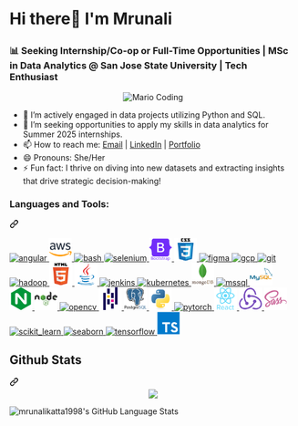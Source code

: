 <h1 align="left" tabindex="-1" class="heading-element" dir="auto">
 
  <br>Hi there👋 I'm Mrunali
#### <h3>📊 Seeking Internship/Co-op or Full-Time Opportunities | MSc in Data Analytics @ San Jose State University | Tech Enthusiast


  </h1>
<p align="center">
  <img src="https://user-images.githubusercontent.com/74038190/225813708-98b745f2-7d22-48cf-9150-083f1b00d6c9.gif" width="50%" alt="Mario Coding">
</p>

- 🔭 I’m actively engaged in data projects utilizing Python and SQL.
- 🤔 I’m seeking opportunities to apply my skills in data analytics for Summer 2025 internships.
- 📫 How to reach me: [Email](mailto:mrunali.katta@sjsu.edu) | [LinkedIn](https://linkedin.com/in/mrunali-katta) | [Portfolio](https://mrunalikatta1998.github.io/)
- 😄 Pronouns: She/Her
- ⚡ Fun fact: I thrive on diving into new datasets and extracting insights that drive strategic decision-making!

<div class="markdown-heading" dir="auto"><h3 align="left" class="heading-element" dir="auto">Languages and Tools:</h3><a id="user-content-languages-and-tools" class="anchor" aria-label="Permalink: Languages and Tools:" href="#languages-and-tools"><svg class="octicon octicon-link" viewBox="0 0 16 16" version="1.1" width="16" height="16" aria-hidden="true"><path d="m7.775 3.275 1.25-1.25a3.5 3.5 0 1 1 4.95 4.95l-2.5 2.5a3.5 3.5 0 0 1-4.95 0 .751.751 0 0 1 .018-1.042.751.751 0 0 1 1.042-.018 1.998 1.998 0 0 0 2.83 0l2.5-2.5a2.002 2.002 0 0 0-2.83-2.83l-1.25 1.25a.751.751 0 0 1-1.042-.018.751.751 0 0 1-.018-1.042Zm-4.69 9.64a1.998 1.998 0 0 0 2.83 0l1.25-1.25a.751.751 0 0 1 1.042.018.751.751 0 0 1 .018 1.042l-1.25 1.25a3.5 3.5 0 1 1-4.95-4.95l2.5-2.5a3.5 3.5 0 0 1 4.95 0 .751.751 0 0 1-.018 1.042.751.751 0 0 1-1.042.018 1.998 1.998 0 0 0-2.83 0l-2.5 2.5a1.998 1.998 0 0 0 0 2.83Z"></path></svg></a></div>

<p align="left" dir="auto"> <a href="https://angular.io" rel="nofollow"> 
 
  <img src="https://camo.githubusercontent.com/02dd9abf6d6830d335436073ba11481772e6f21353cdaf72e6d4459c93dcb3ca/68747470733a2f2f616e67756c61722e696f2f6173736574732f696d616765732f6c6f676f732f616e67756c61722f616e67756c61722e737667" alt="angular" width="40" height="40" data-canonical-src="https://angular.io/assets/images/logos/angular/angular.svg" style="max-width: 100%;"> </a>
 <a href="https://aws.amazon.com" rel="nofollow"> <img src="https://raw.githubusercontent.com/devicons/devicon/master/icons/amazonwebservices/amazonwebservices-original-wordmark.svg" alt="aws" width="40" height="40" style="max-width: 100%;"> 
 </a> 
 <a href="https://www.gnu.org/software/bash/" rel="nofollow"> <img src="https://camo.githubusercontent.com/b12f5974f22654ef48a4f981aaab21dfd0597c8d5e48de11315744ef5e5added/68747470733a2f2f7777772e766563746f726c6f676f2e7a6f6e652f6c6f676f732f676e755f626173682f676e755f626173682d69636f6e2e737667" alt="bash" width="40" height="40" data-canonical-src="https://www.vectorlogo.zone/logos/gnu_bash/gnu_bash-icon.svg" style="max-width: 100%;"> </a> 
<a href="https://www.selenium.dev/" rel="nofollow"> 
  <img src="https://github.com/detain/svg-logos/blob/master/svg/s/selenium-1.svg" alt="selenium" width="90" height="40" style="max-width: 100%; border-radius: 5px;">
</a> 
<a href="https://getbootstrap.com" rel="nofollow"> <img src="https://raw.githubusercontent.com/devicons/devicon/master/icons/bootstrap/bootstrap-plain-wordmark.svg" alt="bootstrap" width="40" height="40" style="max-width: 100%;"> </a> <a href="https://www.w3schools.com/css/" rel="nofollow"> 
<img src="https://raw.githubusercontent.com/devicons/devicon/master/icons/css3/css3-original-wordmark.svg" alt="css3" width="40" height="40" style="max-width: 100%;"> </a>  <a href="https://www.figma.com/" rel="nofollow"> 
<img src="https://camo.githubusercontent.com/e5c1b4b7d59d58f0607fede5dd922211257cd09031f3c2370308ab4e34356299/68747470733a2f2f7777772e766563746f726c6f676f2e7a6f6e652f6c6f676f732f6669676d612f6669676d612d69636f6e2e737667" alt="figma" width="40" height="40" data-canonical-src="https://www.vectorlogo.zone/logos/figma/figma-icon.svg" style="max-width: 100%;"> </a>
<a href="https://cloud.google.com" rel="nofollow"> 
<img src="https://camo.githubusercontent.com/d124825d0e0968226011ee97e6001d44a4844a75cc2a1a058cde8bf7791bea97/68747470733a2f2f7777772e766563746f726c6f676f2e7a6f6e652f6c6f676f732f676f6f676c655f636c6f75642f676f6f676c655f636c6f75642d69636f6e2e737667" alt="gcp" width="40" height="40" data-canonical-src="https://www.vectorlogo.zone/logos/google_cloud/google_cloud-icon.svg" style="max-width: 100%;"> </a> <a href="https://git-scm.com/" rel="nofollow"> 
<img src="https://camo.githubusercontent.com/ff5301ef7472dbdf522b776167a8af8c326299fe8175e53f6b052bbcc04533e3/68747470733a2f2f7777772e766563746f726c6f676f2e7a6f6e652f6c6f676f732f6769742d73636d2f6769742d73636d2d69636f6e2e737667" alt="git" width="40" height="40" data-canonical-src="https://www.vectorlogo.zone/logos/git-scm/git-scm-icon.svg" style="max-width: 100%;"> </a> <a href="https://hadoop.apache.org/" rel="nofollow"> 
<img src="https://camo.githubusercontent.com/983b0c44b8c2c62ca85b29dad953826788f8632545c049c25a2ebe080ef70f33/68747470733a2f2f7777772e766563746f726c6f676f2e7a6f6e652f6c6f676f732f6170616368655f6861646f6f702f6170616368655f6861646f6f702d69636f6e2e737667" alt="hadoop" width="40" height="40" data-canonical-src="https://www.vectorlogo.zone/logos/apache_hadoop/apache_hadoop-icon.svg" style="max-width: 100%;"> </a> 
<a href="https://www.w3.org/html/" rel="nofollow"> <img src="https://raw.githubusercontent.com/devicons/devicon/master/icons/html5/html5-original-wordmark.svg" alt="html5" width="40" height="40" style="max-width: 100%;"> </a> 
<a href="https://www.java.com" rel="nofollow"> <img src="https://raw.githubusercontent.com/devicons/devicon/master/icons/java/java-original.svg" alt="java" width="40" height="40" style="max-width: 100%;"> </a> 
<a href="https://www.jenkins.io" rel="nofollow"> <img src="https://camo.githubusercontent.com/1c1c3e37681eb5083d723bcd2392debb79e63ae049016c524c03c513f55ecf1e/68747470733a2f2f7777772e766563746f726c6f676f2e7a6f6e652f6c6f676f732f6a656e6b696e732f6a656e6b696e732d69636f6e2e737667" alt="jenkins" width="40" height="40" data-canonical-src="https://www.vectorlogo.zone/logos/jenkins/jenkins-icon.svg" style="max-width: 100%;"> </a> 
<a href="https://kubernetes.io" rel="nofollow"> <img src="https://camo.githubusercontent.com/748741d00dfc27b4a54c81bfe956dbb584d6173a25f93840fe5a843bf9cb3a35/68747470733a2f2f7777772e766563746f726c6f676f2e7a6f6e652f6c6f676f732f6b756265726e657465732f6b756265726e657465732d69636f6e2e737667" alt="kubernetes" width="40" height="40" data-canonical-src="https://www.vectorlogo.zone/logos/kubernetes/kubernetes-icon.svg" style="max-width: 100%;"> </a> <a href="https://www.mongodb.com/" rel="nofollow"> 
<img src="https://raw.githubusercontent.com/devicons/devicon/master/icons/mongodb/mongodb-original-wordmark.svg" alt="mongodb" width="40" height="40" style="max-width: 100%;"> </a> <a href="https://www.microsoft.com/en-us/sql-server" rel="nofollow"> <img src="https://camo.githubusercontent.com/29dde2a136637475ff7726f780237361f2f1915e8e37b67fadb0b2eb5af21478/68747470733a2f2f7777772e7376677265706f2e636f6d2f73686f772f3330333232392f6d6963726f736f66742d73716c2d7365727665722d6c6f676f2e737667" alt="mssql" width="40" height="40" data-canonical-src="https://www.svgrepo.com/show/303229/microsoft-sql-server-logo.svg" style="max-width: 100%;"> </a> 
<a href="https://www.mysql.com/" rel="nofollow"> <img src="https://raw.githubusercontent.com/devicons/devicon/master/icons/mysql/mysql-original-wordmark.svg" alt="mysql" width="40" height="40" style="max-width: 100%;"> </a> 
<a href="https://www.nginx.com" rel="nofollow"> <img src="https://raw.githubusercontent.com/devicons/devicon/master/icons/nginx/nginx-original.svg" alt="nginx" width="40" height="40" style="max-width: 100%;"> </a>
<a href="https://nodejs.org" rel="nofollow"> <img src="https://raw.githubusercontent.com/devicons/devicon/master/icons/nodejs/nodejs-original-wordmark.svg" alt="nodejs" width="40" height="40" style="max-width: 100%;"> </a> 
<a href="https://opencv.org/" rel="nofollow"> <img src="https://camo.githubusercontent.com/de6ed745c22f7f8b8f8ef981a7ea194e4cb5d106e84a272fe283cae357c9abc5/68747470733a2f2f7777772e766563746f726c6f676f2e7a6f6e652f6c6f676f732f6f70656e63762f6f70656e63762d69636f6e2e737667" alt="opencv" width="40" height="40" data-canonical-src="https://www.vectorlogo.zone/logos/opencv/opencv-icon.svg" style="max-width: 100%;"> </a> <a href="https://pandas.pydata.org/" rel="nofollow"> <img src="https://raw.githubusercontent.com/devicons/devicon/2ae2a900d2f041da66e950e4d48052658d850630/icons/pandas/pandas-original.svg" alt="pandas" width="40" height="40" style="max-width: 100%;"> </a> <a href="https://www.postgresql.org" rel="nofollow"> <img src="https://raw.githubusercontent.com/devicons/devicon/master/icons/postgresql/postgresql-original-wordmark.svg" alt="postgresql" width="40" height="40" style="max-width: 100%;"> </a>
<a href="https://www.python.org" rel="nofollow"> <img src="https://raw.githubusercontent.com/devicons/devicon/master/icons/python/python-original.svg" alt="python" width="40" height="40" style="max-width: 100%;"> </a>
<a href="https://pytorch.org/" rel="nofollow"> <img src="https://camo.githubusercontent.com/f9cfc512aa5c89da6c6069ea83d0989a2d7bdd814027d58af34ff8a0a6fa3bb6/68747470733a2f2f7777772e766563746f726c6f676f2e7a6f6e652f6c6f676f732f7079746f7263682f7079746f7263682d69636f6e2e737667" alt="pytorch" width="40" height="40" data-canonical-src="https://www.vectorlogo.zone/logos/pytorch/pytorch-icon.svg" style="max-width: 100%;"> </a> <a href="https://reactjs.org/" rel="nofollow"> <img src="https://raw.githubusercontent.com/devicons/devicon/master/icons/react/react-original-wordmark.svg" alt="react" width="40" height="40" style="max-width: 100%;"> </a> <a href="https://redux.js.org" rel="nofollow"> <img src="https://raw.githubusercontent.com/devicons/devicon/master/icons/redux/redux-original.svg" alt="redux" width="40" height="40" style="max-width: 100%;"> </a> <a href="https://sass-lang.com" rel="nofollow"> <img src="https://raw.githubusercontent.com/devicons/devicon/master/icons/sass/sass-original.svg" alt="sass" width="40" height="40" style="max-width: 100%;"> </a> <a href="https://scikit-learn.org/" rel="nofollow"> <img src="https://camo.githubusercontent.com/dd749c222d8c2520e9595af51d39578b46e22d5190fe5b2f31c01bc32446321e/68747470733a2f2f75706c6f61642e77696b696d656469612e6f72672f77696b6970656469612f636f6d6d6f6e732f302f30352f5363696b69745f6c6561726e5f6c6f676f5f736d616c6c2e737667" alt="scikit_learn" width="40" height="40" data-canonical-src="https://upload.wikimedia.org/wikipedia/commons/0/05/Scikit_learn_logo_small.svg" style="max-width: 100%;"> </a> 
<a href="https://seaborn.pydata.org/" rel="nofollow"> <img src="https://camo.githubusercontent.com/9ffda513f5a640d6aa9ee07c2b2fcbbc421d6101cd6df62dd0e1f2be9fd1beb0/68747470733a2f2f736561626f726e2e7079646174612e6f72672f5f696d616765732f6c6f676f2d6d61726b2d6c6967687462672e737667" alt="seaborn" width="40" height="40" data-canonical-src="https://seaborn.pydata.org/_images/logo-mark-lightbg.svg" style="max-width: 100%;"> </a>
<a href="https://www.tensorflow.org" rel="nofollow"> <img src="https://camo.githubusercontent.com/6bda50ab133175c1dca7aebfc89410603b2259dd9399fa0e62259263c009ae39/68747470733a2f2f7777772e766563746f726c6f676f2e7a6f6e652f6c6f676f732f74656e736f72666c6f772f74656e736f72666c6f772d69636f6e2e737667" alt="tensorflow" width="40" height="40" data-canonical-src="https://www.vectorlogo.zone/logos/tensorflow/tensorflow-icon.svg" style="max-width: 100%;"> </a> 
<a href="https://www.typescriptlang.org/" rel="nofollow"> <img src="https://raw.githubusercontent.com/devicons/devicon/master/icons/typescript/typescript-original.svg" alt="typescript" width="40" height="40" style="max-width: 100%;"> </a> </p>

<div class="markdown-heading" dir="auto">
  <h2 class="heading-element" dir="auto">Github Stats</h2>
  <a id="user-content-github-stats" class="anchor" aria-label="Permalink: Github Stats" href="#github-stats">
    <svg class="octicon octicon-link" viewBox="0 0 16 16" version="1.1" width="16" height="16" aria-hidden="true">
      <path d="m7.775 3.275 1.25-1.25a3.5 3.5 0 1 1 4.95 4.95l-2.5 2.5a3.5 3.5 0 0 1-4.95 0 .751.751 0 0 1 .018-1.042.751.751 0 0 1 1.042-.018 1.998 1.998 0 0 0 2.83 0l2.5-2.5a2.002 2.002 0 0 0-2.83-2.83l-1.25 1.25a.751.751 0 0 1-1.042-.018.751.751 0 0 1-.018-1.042Zm-4.69 9.64a1.998 1.998 0 0 0 2.83 0l1.25-1.25a.751.751 0 0 1 1.042.018.751.751 0 0 1 .018 1.042l-1.25 1.25a3.5 3.5 0 1 1-4.95-4.95l2.5-2.5a3.5 3.5 0 0 1 4.95 0 .751.751 0 0 1-.018 1.042.751.751 0 0 1-1.042.018 1.998 1.998 0 0 0-2.83 0l-2.5 2.5a1.998 1.998 0 0 0 0 2.83Z"></path>
    </svg>
  </a>
</div>
<div align="center" dir="auto">
  <a target="_blank" rel="noopener noreferrer nofollow" href="https://github-readme-stats.vercel.app/api?username=mrunalikatta1998&show_icons=true&count_private=true&locale=en">
    <img src="https://github-readme-stats.vercel.app/api?username=mrunalikatta1998&show_icons=true&count_private=true&locale=en" align="center" style="max-width: 100%;">
  </a>
</div>

<p dir="auto">
  <a target="_blank" rel="noopener noreferrer nofollow" href="https://github-readme-stats.vercel.app/api/top-langs/?username=mrunalikatta1998&show_icons=true&locale=en&layout=compact">
    <img align="left" src="https://github-readme-stats.vercel.app/api/top-langs/?username=mrunalikatta1998&show_icons=true&locale=en&layout=compact" alt="mrunalikatta1998's GitHub Language Stats" style="max-width: 100%;">
  </a>
</p>

